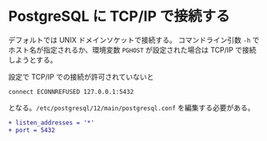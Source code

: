 # PostgreSQL に TCP/IP で接続する

デフォルトでは UNIX ドメインソケットで接続する。
コマンドライン引数 `-h` でホスト名が指定されるか、環境変数 `PGHOST` が設定された場合は TCP/IP で接続しようとする。

設定で TCP/IP での接続が許可されていないと

```
connect ECONNREFUSED 127.0.0.1:5432
```

となる。`/etc/postgresql/12/main/postgresql.conf` を編集する必要がある。

```diff
+ listen_addresses = '*'
+ port = 5432
```